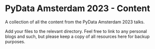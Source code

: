 # PyData Amsterdam 2023 - Content

A collection of all the content from the PyData Amsterdam 2023 talks.

Add your files to the relevant directory. Feel free to link to any personal blogs and such, but please keep a copy of all resources here for backup purposes.
